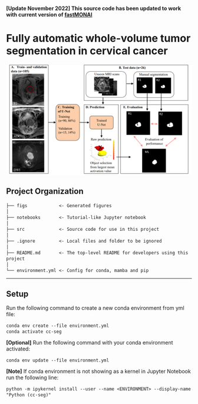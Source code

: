 #### <b>[Update November 2022]</b> This source code has been updated to work with current version of [fastMONAI](https://github.com/MMIV-ML/fastMONAI) 

Fully automatic whole-volume tumor segmentation in cervical cancer
==============================
<img src="figs/workflow.png"/>

Project Organization
--------
    ├── figs            <- Generated figures
    │      
    ├── notebooks       <- Tutorial-like Jupyter notebook 
    │
    ├── src             <- Source code for use in this project
    │
    ├── .ignore         <- Local files and folder to be ignored  
    │
    ├── README.md       <- The top-level README for developers using this project 
    │
    └── environment.yml <- Config for conda, mamba and pip

--------
Setup
--------
Run the following command to create a new conda environment from yml file:
```
conda env create --file environment.yml
conda activate cc-seg
```
<b>[Optional]</b> Run the following command with your conda environment activated: 
```
conda env update --file environment.yml
```

<b>[Note]</b> If conda environment is not showing as a kernel in Jupyter Notebook run the following line:
```
python -m ipykernel install --user --name <ENVIRONMENT> --display-name "Python (cc-seg)"
```
